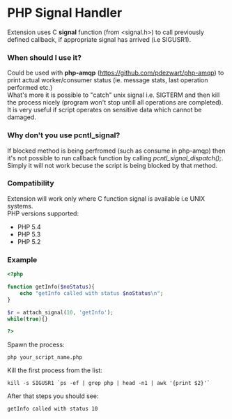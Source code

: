 PHP Signal Handler
====================

Extension uses C <b>signal</b> function (from <signal.h>) to call previously defined callback, if appropriate signal has arrived (i.e SIGUSR1).

### When should I use it?

Could be used with <b>php-amqp</b> (https://github.com/pdezwart/php-amqp) to print actual worker/consumer status (ie. message stats, last operation performed etc.) <br />
What's more it is possible to "catch" unix signal i.e. SIGTERM and then kill the process nicely (program won't stop untill all operations are completed). It is very useful if script operates on sensitive data which cannot be damaged.

### Why don't you use pcntl_signal?
If blocked method is being perfromed (such as consume in php-amqp) then it's not possible to run callback function by calling <i>pcntl_signal_dispatch();</i>. Simply it will not work becuse the script is being blocked by that method.

### Compatibility
Extension will work only where C function signal is available i.e UNIX systems.<br/>
PHP versions supported: <br/>
* PHP 5.4
* PHP 5.3
* PHP 5.2

### Example
```php
<?php

function getInfo($noStatus){
	echo "getInfo called with status $noStatus\n";
}

$r = attach_signal(10, 'getInfo');
while(true){}

?>
```

Spawn the process:
```
php your_script_name.php
```

Kill the first process from the list:
```
kill -s SIGUSR1 `ps -ef | grep php | head -n1 | awk '{print $2}'`
```

After that steps you should see:
```
getInfo called with status 10
```
